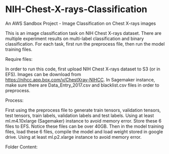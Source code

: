 # NIH-Chest-X-rays-Classification
An AWS Sandbox Project - Image Classification on Chest X-rays images 

This is an image classification task on NIH Chest X-rays dataset. There are multiple experiment results on multi-label classification and binary classification. For each task, first run the preprocess file, then run the model training files. 


Require files:

In order to run this code, first upload NIH Chest X-rays dataset to S3 (or in EFS). Images can be download from https://nihcc.app.box.com/v/ChestXray-NIHCC. In Sagemaker instance, make sure there are Data_Entry_2017.csv and blacklist.csv files in order to preprocess. 


Process:

First using the preprocess file to generate train tensors, validation tensors, test tensors, train labels, validation labels and test labels. Using at least ml.m4.10xlarge (Sagemaker) instance to avoid memory error. Store these 6 files to EFS. Notice these files can be over 40GB. Then in the model training files, load these 6 files, compile the model and load weight stored in google drive. Using at least ml.p2.xlarge instance to avoid memory error. 


Folder Content:
